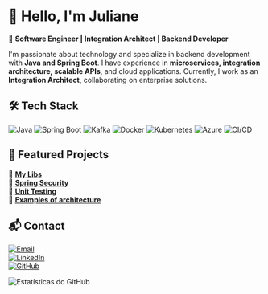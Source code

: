 # 👋 Hello, I'm Juliane

🚀 **Software Engineer | Integration Architect | Backend Developer**

I'm passionate about technology and specialize in backend development with **Java and Spring Boot**. I have experience in **microservices, integration architecture, scalable APIs**, and cloud applications. Currently, I work as an **Integration Architect**, collaborating on enterprise solutions.

## 🛠️ Tech Stack  

![Java](https://img.shields.io/badge/Java-ED8B00?style=for-the-badge&logo=openjdk&logoColor=white)
![Spring Boot](https://img.shields.io/badge/Spring_Boot-6DB33F?style=for-the-badge&logo=spring&logoColor=white)
![Kafka](https://img.shields.io/badge/Apache%20Kafka-231F20?style=for-the-badge&logo=apache-kafka&logoColor=white)
![Docker](https://img.shields.io/badge/Docker-2496ED?style=for-the-badge&logo=docker&logoColor=white)
![Kubernetes](https://img.shields.io/badge/Kubernetes-326CE5?style=for-the-badge&logo=kubernetes&logoColor=white)
![Azure](https://img.shields.io/badge/Microsoft_Azure-0078D4?style=for-the-badge&logo=microsoft-azure&logoColor=white)
![CI/CD](https://img.shields.io/badge/CI%2FCD-Green?style=for-the-badge&logo=githubactions&logoColor=white)

## 📌 Featured Projects  

🔹 **[My Libs](https://github.com/JulianeMaran32/my-libs)**    
🔹 **[Spring Security](https://github.com/JulianeMaran32/spring-security)**  
🔹 **[Unit Testing](https://github.com/JulianeMaran32/unit-testing.git)**   
🔹 **[Examples of architecture](https://github.com/JulianeMaran32/arquitetura)**  

## 📬 Contact  

[![Email](https://img.shields.io/badge/Email-D14836?style=for-the-badge&logo=gmail&logoColor=white)](mailto:juhvaliatimaran@gmail.com)   
[![LinkedIn](https://img.shields.io/badge/LinkedIn-0077B5?style=for-the-badge&logo=linkedin&logoColor=white)](https://www.linkedin.com/in/juliane-maran/)    
[![GitHub](https://img.shields.io/badge/GitHub-100000?style=for-the-badge&logo=github&logoColor=white)](https://github.com/JulianeMaran32)  

![Estatísticas do GitHub](https://github-readme-stats.vercel.app/api?username=JulianeMaran32&show_icons=true&theme=dracula)


